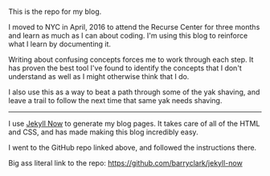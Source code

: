 This is the repo for my blog.

I moved to NYC in April, 2016 to attend the Recurse Center for three months and learn as much as I can about coding. I'm using this blog to reinforce what I learn by documenting it.

Writing about confusing concepts forces me to work through each step. It has proven the best tool I've found to identify the concepts that I don't understand as well as I might otherwise think that I do.

I also use this as a way to beat a path through some of the yak shaving, and leave a trail to follow the next time that same yak needs shaving.

----

I use [Jekyll Now](https://github.com/barryclark/jekyll-now) to generate my blog pages. It takes care of all of the HTML and CSS, and has made making this blog incredibly easy.

I went to the GitHub repo linked above, and followed the instructions there.

Big ass literal link to the repo: <https://github.com/barryclark/jekyll-now>
